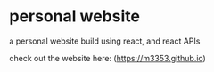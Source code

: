 # personal website
a personal website build using react, and react APIs

check out the website here: (https://m3353.github.io)

